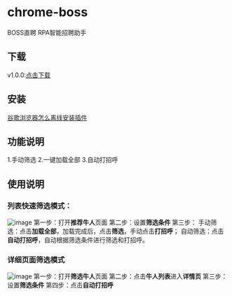 # chrome-boss
BOSS直聘 RPA智能招聘助手
## 下载
v1.0.0:[点击下载](https://github.com/browserplugin/rpa-boss/releases/download/1.0.0/rpa-boss-chrome-extension_v1.0.0.zip)
## 安装
[谷歌浏览器怎么离线安装插件](https://jingyan.baidu.com/article/d169e186966d14026711d85a.html)
## 功能说明
1.手动筛选
2.一键加载全部
3.自动打招呼
## 使用说明
### 列表快速筛选模式：
![image](https://raw.githubusercontent.com/browserplugin/rpa-boss/main/images/introduction_1.png)
第一步：打开**推荐牛人**页面
第二步：设置**筛选条件**
第三步：
  手动筛选：点击**加载全部**，加载完成后，点击**筛选**，手动点击**打招呼**；
  自动筛选：点击**自动打招呼**，自动根据筛选条件进行筛选和打招呼。
### 详细页面筛选模式
![image](https://raw.githubusercontent.com/browserplugin/rpa-boss/main/images/introduction_2.png)
第一步：打开**筛选牛人**页面
第二步：点击**牛人列表**进入**详情页**
第三步：设置**筛选条件**
第四步：点击**自动打招呼**
